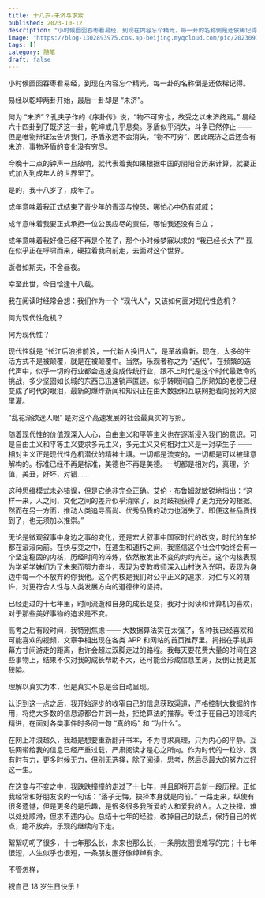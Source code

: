 ```yaml
---
title: 十八岁-未济与求索
published: 2023-10-12
description: "小时候囫囵吞枣看易经，到现在内容忘个精光，每一卦的名称倒是还依稀记得。 易经以乾坤两卦开始，最后一卦却是 “未济”。 何为 “未济”？孔夫子作的《序卦传》说，“物不可穷也，故受之以未济终焉。” 易经六十四卦到了既济这一卦，乾坤或几乎息矣。矛盾似乎消失，斗争已然停止 —— 但是唯物辩证法告诉我们，矛盾"
image: "https://blog-1302893975.cos.ap-beijing.myqcloud.com/pic/20230912_213712.png?imageSlim"
tags: []
category: 随笔
draft: false
---
```


小时候囫囵吞枣看易经，到现在内容忘个精光，每一卦的名称倒是还依稀记得。

易经以乾坤两卦开始，最后一卦却是 “未济”。

何为 “未济”？孔夫子作的《序卦传》说，“物不可穷也，故受之以未济终焉。” 易经六十四卦到了既济这一卦，乾坤或几乎息矣。矛盾似乎消失，斗争已然停止 —— 但是唯物辩证法告诉我们，矛盾永远不会消失，“物不可穷”，因此既济之后还会有未济，事物矛盾的变化没有穷尽。

今晚十二点的钟声一旦敲响，就代表着我如果根据中国的阴阳合历来计算，就要正式加入到成年人的世界里了。

是的，我十八岁了，成年了。

成年意味着我正式结束了青少年的青涩与惶恐，哪怕心中仍有戚戚；

成年意味着我要正式承担一位公民应尽的责任，哪怕我还没有自立；

成年意味着我好像已经不再是个孩子，那个小时候梦寐以求的 “我已经长大了” 现在似乎正在呼啸而来，硬拉着我向前走，去面对这个世界。

逝者如斯夫，不舍昼夜。

幸至此世，今日恰逢十八载。

我在阅读时经常会想：我们作为一个 “现代人”，又该如何面对现代性危机？

何为现代性危机？

何为现代性？

现代性就是 “长江后浪推前浪，一代新人换旧人”，是革故鼎新。现在，太多的生活方式不是被颠覆，就是在被颠覆中。当然，乐观者称之为 “迭代”。在频繁的迭代声中，似乎一切的行业都会迅速变成传统行业，跟不上时代是这个时代最致命的挑战，多少坚固如长城的东西已迅速销声匿迹。似乎转眼间自己所熟知的老梗已经变成了时代的眼泪，最新的爆炸新闻和知识正在由大数据和互联网抢着向我的大脑里灌。

“乱花渐欲迷人眼” 是对这个高速发展的社会最真实的写照。

随着现代性的价值观深入人心，自由主义和平等主义也在逐渐浸入我们的意识。可是自由主义和平等主义要求多元主义，多元主义又何相对主义是一对孪生子 —— 相对主义正是现代性危机潜伏的精神土壤。一切都是流变的，一切都是可以被肆意解构的。标准已经不再是标准，美德也不再是美德。一切都是相对的，真理，价值，美丑，好坏，对错……

这种思维模式未必错误，但是它绝非完全正确。艾伦・布鲁姆就敏锐地指出：“这样一来，人之间、文化之间的差异似乎消除了，反对歧视获得了更为充分的根据。然而在另一方面，推动人类追寻高尚、优秀品质的动力也消失了。即便这些品质找到了，也无须加以推崇。”

无论是微观叙事中身边之事的变化，还是宏大叙事中国家时代的改变，时代的车轮都在滚滚向前。在快与变之中，在速生和速朽之间，我坚信这个社会中始终会有一个坚定稳固的内核，历经时间的淬炼，依然散发出不变的灼灼光芒。这个内核表现为学弟学妹们为了未来而努力奋斗，表现为支教教师深入山村送入光明，表现为身边中每一个不放弃的你我他。这个内核是我们对公平正义的追求，对仁与义的期许，对更符合人性与人类发展方向的道德律的坚持。

已经走过的十七年里，时间流逝和自身的成长是变，我对于阅读和计算机的喜欢，对于那些美好事物的追求是不变。

高考之后有段时间，我特别焦虑 —— 大数据算法实在太强了，各种我已经喜欢和可能喜欢的视频，文章争相出现在各类 APP 和网站的首页推荐里。拇指在手机屏幕方寸间游走的距离，也许会超过双脚走过的路程。我每天要花费大量的时间在这些事物上，结果不仅对我的成长帮助不大，还可能会形成信息茧房，反倒让我更加狭隘。

理解以真实为本，但是真实不总是会自动呈现。

认识到这一点之后，我开始逐步的收窄自己的信息获取渠道，严格控制大数据的作用，将绝大多数的信息源都合并到一处，拒绝算法的推荐。专注于在自己的领域内精进，在面对各类事件时多问一句 “真的吗” 和 “为什么”。

在网上冲浪越久，我越是想要重新翻开书本，不为寻求真理，只为内心的平静。互联网带给我的信息已经严重过载，严肃阅读才是心之所向。作为时代的一粒沙，我有时有力，更多时候无力，但别无选择，除了阅读，思考，然后尽最大的努力过好这一生。

在这变与不变之中，我跌跌撞撞的走过了十七年，并且即将开启新一段历程。正如我经常和好朋友说的一句话：“落子无悔，抉择本身就是向前。” 一路走来，纵使有很多遗憾，但是更多的是乐趣，是很多很多我所爱的人和爱我的人。人之抉择，难以处处顺滑，但求不违内心。总结十七年的经验，改掉自己的缺点，保持自己的优点，绝不放弃，乐观的继续向下走。

絮絮叨叨了很多，十七年那么长，未来也那么长，一条朋友圈很难写的完；十七年很短，人生似乎也很短，一条朋友圈好像绰绰有余。

不管怎样，

祝自己 18 岁生日快乐！